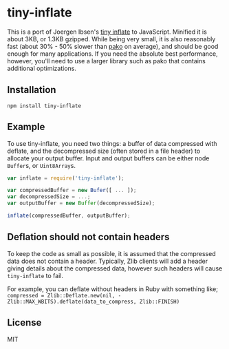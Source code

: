 # tiny-inflate

This is a port of Joergen Ibsen's [tiny inflate](https://bitbucket.org/jibsen/tinf) to JavaScript.
Minified it is about 3KB, or 1.3KB gzipped. While being very small, it is also reasonably fast
(about 30% - 50% slower than [pako](https://github.com/nodeca/pako) on average), and should be
good enough for many applications. If you need the absolute best performance, however, you'll
need to use a larger library such as pako that contains additional optimizations.

## Installation

    npm install tiny-inflate

## Example

To use tiny-inflate, you need two things: a buffer of data compressed with deflate,
and the decompressed size (often stored in a file header) to allocate your output buffer.
Input and output buffers can be either node `Buffer`s, or `Uint8Array`s.

```javascript
var inflate = require('tiny-inflate');

var compressedBuffer = new Bufer([ ... ]);
var decompressedSize = ...;
var outputBuffer = new Buffer(decompressedSize);

inflate(compressedBuffer, outputBuffer);
```

## Deflation should not contain headers
To keep the code as small as possible, it is assumed that the compressed data does not contain a
header. Typically, Zlib clients will add a header giving details about the compressed data, however
such headers will cause `tiny-inflate` to fail.

For example, you can deflate without headers in Ruby with something like;
`compressed = Zlib::Deflate.new(nil, -Zlib::MAX_WBITS).deflate(data_to_compress, Zlib::FINISH)`

## License

MIT
